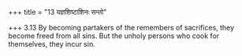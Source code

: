 +++
title = "13 यज्ञशिष्टाशिनः सन्तो"

+++
3.13 By becoming partakers of the remembers of sacrifices, they become
freed from all sins. But the unholy persons who cook for themselves,
they incur sin.
